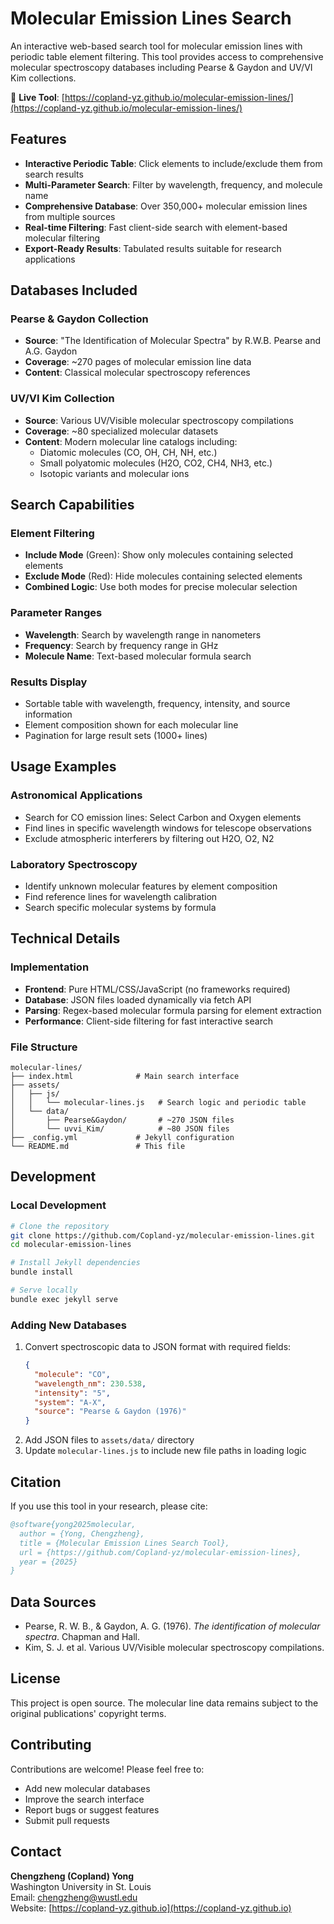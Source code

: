 # Molecular Emission Lines Search

An interactive web-based search tool for molecular emission lines with periodic table element filtering. This tool provides access to comprehensive molecular spectroscopy databases including Pearse & Gaydon and UV/VI Kim collections.

🔗 **Live Tool**: [https://copland-yz.github.io/molecular-emission-lines/](https://copland-yz.github.io/molecular-emission-lines/)

## Features

- **Interactive Periodic Table**: Click elements to include/exclude them from search results
- **Multi-Parameter Search**: Filter by wavelength, frequency, and molecule name
- **Comprehensive Database**: Over 350,000+ molecular emission lines from multiple sources
- **Real-time Filtering**: Fast client-side search with element-based molecular filtering
- **Export-Ready Results**: Tabulated results suitable for research applications

## Databases Included

### Pearse & Gaydon Collection
- **Source**: "The Identification of Molecular Spectra" by R.W.B. Pearse and A.G. Gaydon
- **Coverage**: ~270 pages of molecular emission line data
- **Content**: Classical molecular spectroscopy references

### UV/VI Kim Collection  
- **Source**: Various UV/Visible molecular spectroscopy compilations
- **Coverage**: ~80 specialized molecular datasets
- **Content**: Modern molecular line catalogs including:
  - Diatomic molecules (CO, OH, CH, NH, etc.)
  - Small polyatomic molecules (H2O, CO2, CH4, NH3, etc.)
  - Isotopic variants and molecular ions

## Search Capabilities

### Element Filtering
- **Include Mode** (Green): Show only molecules containing selected elements
- **Exclude Mode** (Red): Hide molecules containing selected elements  
- **Combined Logic**: Use both modes for precise molecular selection

### Parameter Ranges
- **Wavelength**: Search by wavelength range in nanometers
- **Frequency**: Search by frequency range in GHz
- **Molecule Name**: Text-based molecular formula search

### Results Display
- Sortable table with wavelength, frequency, intensity, and source information
- Element composition shown for each molecular line
- Pagination for large result sets (1000+ lines)

## Usage Examples

### Astronomical Applications
- Search for CO emission lines: Select Carbon and Oxygen elements
- Find lines in specific wavelength windows for telescope observations
- Exclude atmospheric interferers by filtering out H2O, O2, N2

### Laboratory Spectroscopy
- Identify unknown molecular features by element composition
- Find reference lines for wavelength calibration
- Search specific molecular systems by formula

## Technical Details

### Implementation
- **Frontend**: Pure HTML/CSS/JavaScript (no frameworks required)
- **Database**: JSON files loaded dynamically via fetch API
- **Parsing**: Regex-based molecular formula parsing for element extraction
- **Performance**: Client-side filtering for fast interactive search

### File Structure
```
molecular-lines/
├── index.html              # Main search interface
├── assets/
│   ├── js/
│   │   └── molecular-lines.js   # Search logic and periodic table
│   └── data/
│       ├── Pearse&Gaydon/       # ~270 JSON files
│       └── uvvi_Kim/            # ~80 JSON files
├── _config.yml             # Jekyll configuration
└── README.md               # This file
```

## Development

### Local Development
```bash
# Clone the repository
git clone https://github.com/Copland-yz/molecular-emission-lines.git
cd molecular-emission-lines

# Install Jekyll dependencies
bundle install

# Serve locally
bundle exec jekyll serve
```

### Adding New Databases
1. Convert spectroscopic data to JSON format with required fields:
   ```json
   {
     "molecule": "CO",
     "wavelength_nm": 230.538,
     "intensity": "5",
     "system": "A-X",
     "source": "Pearse & Gaydon (1976)"
   }
   ```
2. Add JSON files to `assets/data/` directory
3. Update `molecular-lines.js` to include new file paths in loading logic

## Citation

If you use this tool in your research, please cite:

```bibtex
@software{yong2025molecular,
  author = {Yong, Chengzheng},
  title = {Molecular Emission Lines Search Tool},
  url = {https://github.com/Copland-yz/molecular-emission-lines},
  year = {2025}
}
```

## Data Sources

- Pearse, R. W. B., & Gaydon, A. G. (1976). *The identification of molecular spectra*. Chapman and Hall.
- Kim, S. J. et al. Various UV/Visible molecular spectroscopy compilations.

## License

This project is open source. The molecular line data remains subject to the original publications' copyright terms.

## Contributing

Contributions are welcome! Please feel free to:
- Add new molecular databases
- Improve the search interface
- Report bugs or suggest features
- Submit pull requests

## Contact

**Chengzheng (Copland) Yong**  
Washington University in St. Louis  
Email: chengzheng@wustl.edu  
Website: [https://copland-yz.github.io](https://copland-yz.github.io)